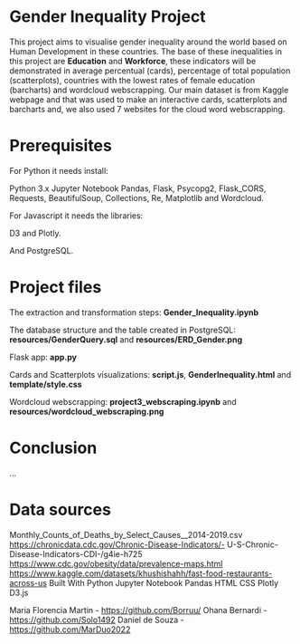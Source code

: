 # Gender Inequality Project
This project aims to visualise gender inequality around the world based on Human Development in these countries. The base of these inequalities in this project are **Education** and **Workforce**, these indicators will be demonstrated in average percentual (cards), percentage of total population (scatterplots), countries with the lowest rates of female education (barcharts) and wordcloud webscrapping. Our main dataset is from Kaggle webpage and that was used to make an interactive cards, scatterplots and barcharts and, we also used 7 websites for the cloud word webscrapping.

# Prerequisites
For Python it needs install:

Python 3.x
Jupyter Notebook
Pandas, Flask, Psycopg2, Flask_CORS, Requests, BeautifulSoup, Collections, Re, Matplotlib and Wordcloud.

For Javascript it needs the libraries:

D3 and Plotly.

And
PostgreSQL.

# Project files
The extraction and transformation steps: **Gender_Inequality.ipynb**

The database structure and the table created in PostgreSQL: **resources/GenderQuery.sql** and **resources/ERD_Gender.png**

Flask app: **app.py**

Cards and Scatterplots visualizations: **script.js**, **GenderInequality.html** and **template/style.css**

Wordcloud webscrapping: **project3_webscraping.ipynb** and **resources/wordcloud_webscraping.png**

# Conclusion
...

# Data sources
Monthly_Counts_of_Deaths_by_Select_Causes__2014-2019.csv
https://chronicdata.cdc.gov/Chronic-Disease-Indicators/- U-S-Chronic-Disease-Indicators-CDI-/g4ie-h725
https://www.cdc.gov/obesity/data/prevalence-maps.html
https://www.kaggle.com/datasets/khushishahh/fast-food-restaurants-across-us
Built With
Python
Jupyter Notebook
Pandas
HTML
CSS
Plotly
D3.js

Maria Florencia Martin - https://github.com/Borruu/
Ohana Bernardi - https://github.com/Solo1492
Daniel de Souza - https://github.com/MarDuo2022
